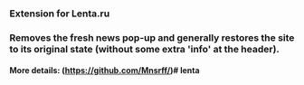 ### Extension for Lenta.ru

### Removes the fresh news pop-up and generally restores the site to its original state (without some extra 'info' at the header).

#### More details: (https://github.com/Mnsrff/)# lenta
